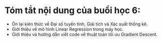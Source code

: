 # Tóm tắt nội dung của buổi học 6:
- Ôn lại kiên thức về Đại số tuyến tính, Giải tích và Xác suất thống kê.
- Giới thiệu về mô hình Linear Regression trong máy học.
- Giới thiệu và hướng dẫn viết code về thuật toán tối ưu Gradient Descent.